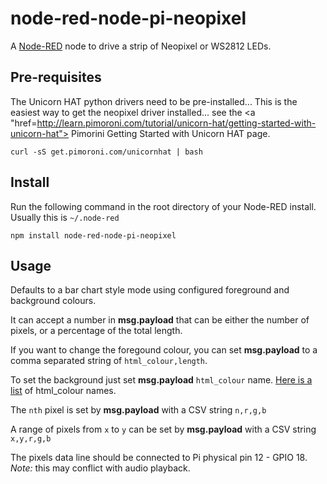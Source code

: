 node-red-node-pi-neopixel
=========================

A <a href="http://nodered.org" target="_new">Node-RED</a> node to drive a strip
of Neopixel or WS2812 LEDs.

Pre-requisites
--------------

The Unicorn HAT python drivers need to be pre-installed... This is the easiest way to get the neopixel driver installed... see the
<a "href=http://learn.pimoroni.com/tutorial/unicorn-hat/getting-started-with-unicorn-hat">
Pimorini Getting Started with Unicorn HAT</a> page.

    curl -sS get.pimoroni.com/unicornhat | bash

Install
-------

Run the following command in the root directory of your Node-RED install.
Usually this is `~/.node-red`

    npm install node-red-node-pi-neopixel

Usage
-----

Defaults to a bar chart style mode using configured foreground and background colours.

It can accept a number in **msg.payload** that can be either the number of pixels, or a percentage of the total length.

If you want to change the foregound colour, you can set **msg.payload** to a comma separated string of `html_colour,length`.

To set the background just set **msg.payload** `html_colour` name.
<a href="http://html-color-codes.info/color-names/" target="_top">Here
is a list</a> of html_colour names.

The `nth` pixel is set by **msg.payload** with a CSV string `n,r,g,b`

A range of pixels from `x` to `y` can be set by **msg.payload**
with a CSV string `x,y,r,g,b`

The pixels data line should be connected to Pi physical pin 12 - GPIO 18. *Note:* this may conflict with audio playback.
